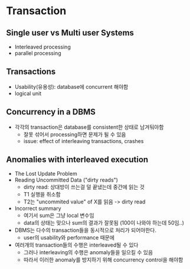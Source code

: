 # Transaction

## Single user vs Multi user Systems
* Interleaved processing
* parallel processing

## Transactions
* Usability(유용성): database에 concurrent 해야함 
* logical unit

## Concurrency in a DBMS
* 각각의 transaction은 database를 consistent한 상태로 남겨둬야함 
    * 잘못 섞어서 processing하면 문제가 될 수 있음 
    * issue: effect of interleaving transactions, crashes 

## Anomalies with interleaved execution
* The Lost Update Problem
* Reading Uncommitted Data ("dirty reads")
    * dirty read: 상대방이 쓰는걸 덜 끝냈는데 중간에 읽는 것
    * T1 실행을 취소함 
    * T2는 "uncommited value" of X를 읽음 -> dirty read  
* Incorrect summary 
    * 여기서 sum은 그냥 local 변수임 
    * data의 상태는 맞으나 sum의 결과가 잘못됨 (100이 나와야 하는데 50임..)
* DBMS는 다수의 transaction들을 동시적으로 처리가 되어야한다. 
    * user의 usability와 performance 때문에 
* 여러개의 transaction들의 수행은 interleaved될 수 있다
    * 그러나 interleaving의 수행은 anomaly들을 일으킬 수 있음 
    * 따라서 이러한 anomaly를 방지하기 위해 concurrency control을 해야함 